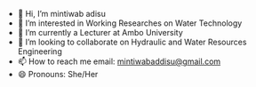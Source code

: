 - 👋 Hi, I’m mintiwab adisu
- 👀 I’m interested in Working Researches on Water Technology
- 🌱 I’m currently a Lecturer at Ambo University
- 💞️ I’m looking to collaborate on Hydraulic and Water Resources Engineering
- 📫 How to reach me email: mintiwabaddisu@gmail.com
- 😄 Pronouns: She/Her

<!---
mintiwabaddisu/mintiwabaddisu is a ✨ special ✨ repository because its `README.md` (this file) appears on your GitHub profile.
You can click the Preview link to take a look at your changes.
--->
